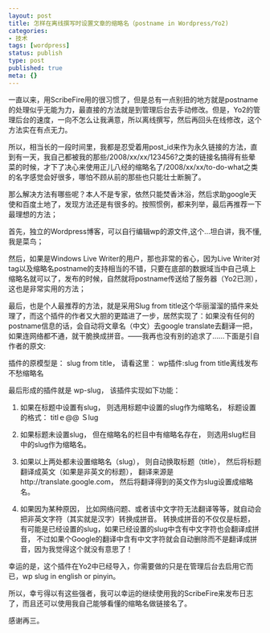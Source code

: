 ```yaml
---
layout: post
title: 怎样在离线撰写时设置文章的缩略名（postname in Wordpress/Yo2)
categories:
- 技术
tags: [wordpress]
status: publish
type: post
published: true
meta: {}
---
```


一直以来，用ScribeFire用的很习惯了，但是总有一点别扭的地方就是postname的处理似乎无能为力，最直接的方法就是到管理后台去手动修改。但是，Yo2的管理后台的速度，一向不怎么让我满意，所以离线撰写，然后再回头在线修改，这个方法实在有点无力。

所以，相当长的一段时间里，我都是忍受着用post_id来作为永久链接的方法，直到有一天，我自己都被我的那些/2008/xx/xx/123456?之类的链接名搞得有些晕菜的时候，才下了决心来使用正儿八经的缩略名了/2008/xx/xx/to-do-what之类的名字感觉会好很多，哪怕不顾从前的那些也只能壮士断腕了。

那么解决方法有哪些呢？本人不是专家，依然只能焚香沐浴，然后求助google天使和百度土地了，发现方法还是有很多的。按照惯例，都来列举，最后再推荐一下最理想的方法；

首先，独立的Wordpress博客，可以自行编辑wp的源文件,这个…坦白讲，我不懂,我是菜鸟；


然后，如果是Windows Live Writer的用户，那也非常的省心，因为Live Writer对tag以及缩略名postname的支持相当的不错，只要在底部的数据域当中自己填上缩略名就可以了，发布的时候，自然就将postname传送给了服务器（Yo2已测），这也是非常实用的方法；

最后，也是个人最推荐的方法，就是采用Slug from title这个华丽溜溜的插件来处理了，而这个插件的作者又大胆的更踏进了一步，居然实现了：如果没有任何的postname信息的话，会自动将文章名（中文）去google translate去翻译一把，如果连网络都不通，就干脆换成拼音。——我再也没有别的追求了……下面是引自作者的原文:

插件的原模型是： slug from title， 请看这里： wp插件:slug from title离线发布不愁缩略名

最后形成的插件就是 wp-slug， 该插件实现如下功能：

1. 如果在标题中设置有slug， 则选用标题中设置的slug作为缩略名， 标题设置的格式： titlｅ@@ Ｓlug

2. 如果标题未设置slug， 但在缩略名的栏目中有缩略名存在， 则选用slug栏目中的slug作为缩略名。

3. 如果以上两处都未设置缩略名（slug）， 则自动换取标题（title）， 然后将标题翻译成英文（如果是非英文的标题）， 翻译来源是http://translate.google.com， 然后将翻译得到的英文作为slug设置成缩略名。

4. 如果因为某种原因， 比如网络问题、或者该中文字符无法翻译等等，就自动会把非英文字符（其实就是汉字）转换成拼音。 转换成拼音的不仅仅是标题， 有可能是已经设置的slug，如果已经设置的slug中含有中文字符也会翻译成拼音， 不过如果个Google的翻译中含有中文字符就会自动删除而不是翻译成拼音，因为我觉得这个就没有意思了！

幸运的是，这个插件在Yo2中已经导入，你需要做的只是在管理后台去启用它而已，wp slug in english or pinyin。

所以，幸亏得以有这些强者，我可以幸运的继续使用我的ScribeFire来发布日志了，而且还可以使用我自己能够看懂的缩略名做链接名了。

感谢再三。
